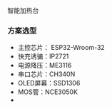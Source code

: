 智能加热台





### 方案选型

* 主控芯片： ESP32-Wroom-32
* 快充诱骗：IP2721 
* 电源降压：ME3116
* 串口芯片：CH340N
* OLED屏幕：SSD1306
* MOS管：NCE3050K
* 